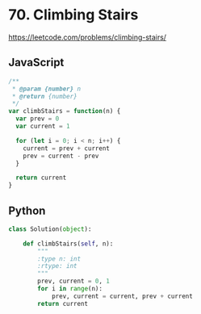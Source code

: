 # 70. Climbing Stairs

https://leetcode.com/problems/climbing-stairs/

## JavaScript

```js
/**
 * @param {number} n
 * @return {number}
 */
var climbStairs = function(n) {
  var prev = 0
  var current = 1

  for (let i = 0; i < n; i++) {
    current = prev + current
    prev = current - prev
  }

  return current
}
```

## Python

```py
class Solution(object):

    def climbStairs(self, n):
        """
        :type n: int
        :rtype: int
        """
        prev, current = 0, 1
        for i in range(n):
            prev, current = current, prev + current
        return current
```
